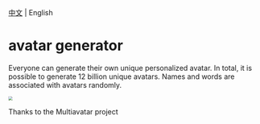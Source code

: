 [中文](readme.md) | English

# avatar generator

Everyone can generate their own unique personalized avatar. In total, it is possible to generate 12 billion unique avatars. Names and words are associated with avatars randomly.

<img src="https://api.multiavatar.com/796bfd41fadd6e3332.png" style="zoom:50%;" />



Thanks to the Multiavatar project